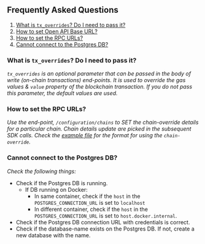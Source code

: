 ## Frequently Asked Questions

1. [What is `tx_overrides`? Do I need to pass it?](#what-is-`tx_overrides`?-do-I-need-to-pass-it)
2. [How to set Open API Base URL?](#how-to-set-open-api-base-url)
3. [How to set the RPC URLs?](#how-to-set-the-rpc-urls)
4. [Cannot connect to the Postgres DB?](#cannot-connect-to-the-postgres-db)

### What is `tx_overrides`? Do I need to pass it?

_`tx_overrides` is an optional parameter that can be passed in the body of write (on-chain transactions) end-points. It is used to override the gas values & `value` property of the blockchain transaction. If you do not pass this parameter, the default values are used._

### How to set the RPC URLs?

_Use the end-point, `/configuration/chains` to SET the chain-override details for a particular chain. Chain details update are picked in the subsequent SDK calls. Check the [example file](../chain-overrides.example.json) for the format for using the `chain-override`._

### Cannot connect to the Postgres DB?

_Check the following things:_

- Check if the Postgres DB is running.
  - If DB running on Docker:
    - In same container, check if the `host` in the `POSTGRES_CONNECTION_URL` is set to `localhost`
    - In different container, check if the `host` in the `POSTGRES_CONNECTION_URL` is set to `host.docker.internal`.
- Check if the Postgres DB connection URL with credentials is correct.
- Check if the database-name exists on the Postgres DB. If not, create a new database with the name.
